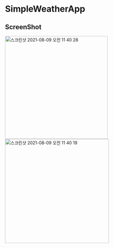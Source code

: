 # SimpleWeatherApp


## ScreenShot
<img width="338" alt="스크린샷 2021-08-09 오전 11 40 28" src="https://user-images.githubusercontent.com/57206984/128658095-60045f28-731e-43ec-aec7-f97b28409122.png">
<img width="342" alt="스크린샷 2021-08-09 오전 11 40 19" src="https://user-images.githubusercontent.com/57206984/128658099-6289e678-a0c5-4f9c-b7cd-a38e0a6e64f6.png">
